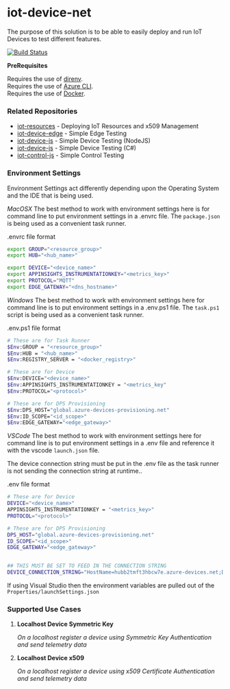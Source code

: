 # iot-device-net

The purpose of this solution is to be able to easily deploy and run IoT Devices to test different features.

[![Build Status](https://dascholl.visualstudio.com/IoT/_apis/build/status/danielscholl.iot-device-net?branchName=master)](https://dascholl.visualstudio.com/IoT/_build/latest?definitionId=23&branchName=master)

__PreRequisites__

Requires the use of [direnv](https://direnv.net/).  
Requires the use of [Azure CLI](https://docs.microsoft.com/en-us/cli/azure/install-azure-cli?view=azure-cli-latest).  
Requires the use of [Docker](https://www.docker.com/get-started).  


### Related Repositories

- [iot-resources](https://github.com/danielscholl/iot-resources)  - Deploying IoT Resources and x509 Management
- [iot-device-edge](https://github.com/danielscholl/iot-device-edge) - Simple Edge Testing
- [iot-device-js](https://github.com/danielscholl/iot-device-js) - Simple Device Testing (NodeJS)
- [iot-device-js](https://github.com/danielscholl/iot-device-net) - Simple Device Testing (C#)
- [iot-control-js](https://github.com/danielscholl/iot-control-js) - Simple Control Testing

### Environment Settings

Environment Settings act differently depending upon the Operating System and the IDE that is being used.


_MacOSX_
The best method to work with environment settings here is for command line to put environment settings in a .envrc file.  The `package.json` is being used as a convenient task runner.

.envrc file format
```bash
export GROUP="<resource_group>"
export HUB="<hub_name>"

export DEVICE="<device_name>"
export APPINSIGHTS_INSTRUMENTATIONKEY="<metrics_key>"
export PROTOCOL="MQTT"
export EDGE_GATEWAY="<dns_hostname>"
```

_Windows_
The best method to work with environment settings here for command line is to put environment settings in a .env.ps1 file.  The `task.ps1` script is being used as a convenient task runner.

.env.ps1 file format
```bash
# These are for Task Runner
$Env:GROUP = "<resource_group>"
$Env:HUB = "<hub_name>"
$Env:REGISTRY_SERVER = "<docker_registry>"

# These are for Device
$Env:DEVICE="<device_name>"
$Env:APPINSIGHTS_INSTRUMENTATIONKEY = "<metrics_key"
$Env:PROTOCOL="<protocol>"

# These are for DPS Provisioning
$Env:DPS_HOST="global.azure-devices-provisioning.net"
$Env:ID_SCOPE="<id_scope>"
$Env:EDGE_GATEWAY="<edge_gateway>"
```

_VSCode_
The best method to work with environment settings here for command line is to put environment settings in a .env file and reference it with the vscode `launch.json` file.

The device connection string must be put in the .env file as the task runner is not sending the connection string at runtime..

.env file format
```bash
# These are for Device
DEVICE="<device_name>"
APPINSIGHTS_INSTRUMENTATIONKEY = "<metrics_key>"
PROTOCOL="<protocol>"

# These are for DPS Provisioning
DPS_HOST="global.azure-devices-provisioning.net"
ID_SCOPE="<id_scope>"
EDGE_GATEWAY="<edge_gateway>"


## THIS MUST BE SET TO FEED IN THE CONNECTION STRING
DEVICE_CONNECTION_STRING="HostName=hubb2tmft3hbcw7e.azure-devices.net;DeviceId=device;x509=true"
```


If using Visual Studio then the environment variables are pulled out of the `Properties/launchSettings.json`


### Supported Use Cases

1. __Localhost Device Symmetric Key__

    _On a localhost register a device using Symmetric Key Authentication and send telemetry data_

1. __Localhost Device x509__

    _On a localhost register a device using x509 Certificate Authentication and send telemetry data_

